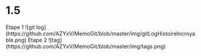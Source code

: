 <h1>1.5</h1>
Etape 1
![git log](https://github.com/AZYxV/MemoGit/blob/master/img/gitLogHistoireIncroyable.png)
Etape 2
![tag](https://github.com/AZYxV/MemoGit/blob/master/img/tags.png)
